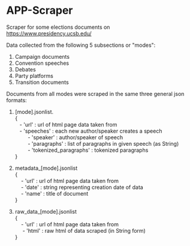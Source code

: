 # APP-Scraper

Scraper for some elections documents on https://www.presidency.ucsb.edu/

Data collected from the following 5 subsections or "modes":
1. Campaign documents
2. Convention speeches
3. Debates
4. Party platforms
5. Transition documents

Documents from all modes were scraped in the same three general json formats:  

1. [mode].jsonlist.  
  {   
   &nbsp;  - 'url' : url of html page data taken from  
   &nbsp;  - 'speeches' : each new author/speaker creates a speech   
   &emsp;          - 'speaker' : author/speaker of speech  
   &emsp;          - 'paragraphs' : list of paragraphs in given speech (as String)  
   &emsp;          - 'tokenized_paragraphs' : tokenized paragraphs   
  }   
 
 2. metadata_[mode].jsonlist   
  {   
   &nbsp;   - 'url' : url of html page data taken from   
   &nbsp;   - 'date' : string representing creation date of data   
   &nbsp;   - 'name' : title of document   
  }   
 
 3. raw_data_[mode].jsonlist   
  {  
  &nbsp;   - 'url' : url of html page data taken from  
  &nbsp;    - 'html' : raw html of data scraped (in String form)  
  }  
  
  
  
  
    

